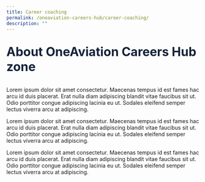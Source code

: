 ```yaml
---
title: Career coaching
permalink: /oneaviation-careers-hub/career-coaching/
description: ""
---
```

<div>
	<p style="color: #152238; font-size: 2rem;font-weight :bold;">About OneAviation Careers Hub zone</p>
	<p style="font-size: normal;">Lorem ipsum dolor sit amet consectetur. Maecenas tempus id est fames hac arcu id duis placerat. Erat nulla diam adipiscing blandit vitae faucibus sit ut. Odio porttitor congue adipiscing lacinia eu ut. Sodales eleifend semper lectus viverra arcu at adipiscing.</p>
	<p style="font-size: normal;">Lorem ipsum dolor sit amet consectetur. Maecenas tempus id est fames hac arcu id duis placerat. Erat nulla diam adipiscing blandit vitae faucibus sit ut. Odio porttitor congue adipiscing lacinia eu ut. Sodales eleifend semper lectus viverra arcu at adipiscing.</p>
		<p style="font-size: normal;">Lorem ipsum dolor sit amet consectetur. Maecenas tempus id est fames hac arcu id duis placerat. Erat nulla diam adipiscing blandit vitae faucibus sit ut. Odio porttitor congue adipiscing lacinia eu ut. Sodales eleifend semper lectus viverra arcu at adipiscing.</p>
	</div>